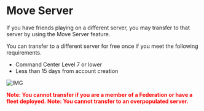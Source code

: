 # Move Server

 If you have friends playing on a different server, you may transfer to that server by using the Move Server feature.

You can transfer to a different server for free once if you meet the following requirements.

- Command Center Level 7 or lower
- Less than 15 days from account creation

![IMG]()



<font color="red">**Note: You cannot transfer if you are a member of a Federation or have a fleet deployed.**</font>
<font color="red">**Note: You cannot transfer to an overpopulated server.**</font>